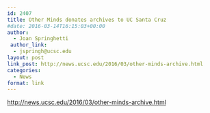 ```yaml
---
id: 2407
title: Other Minds donates archives to UC Santa Cruz
#date: 2016-03-14T16:15:03+00:00
author:
  - Joan Springhetti
 author_link:
  - jspringh@ucsc.edu
layout: post
link_post: http://news.ucsc.edu/2016/03/other-minds-archive.html
categories:
  - News
format: link
---
```

http://news.ucsc.edu/2016/03/other-minds-archive.html